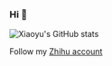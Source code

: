 ### Hi 👋

![Xiaoyu's GitHub stats](https://github-readme-stats.vercel.app/api?username=litianc&show_icons=true)

Follow my [Zhihu account](https://www.zhihu.com/people/xiao-ge-79-63)



<!--
**litianc/litianc** is a ✨ _special_ ✨ repository because its `README.md` (this file) appears on your GitHub profile.

Here are some ideas to get you started:

- 🔭 I’m currently working on ...
- 🌱 I’m currently learning ...
- 👯 I’m looking to collaborate on ...
- 🤔 I’m looking for help with ...
- 💬 Ask me about ...
- 📫 How to reach me: ...
- 😄 Pronouns: ...
- ⚡ Fun fact: ...
-->
